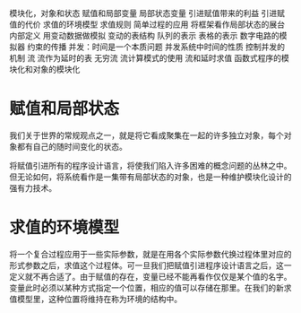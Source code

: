 模块化，对象和状态
  赋值和局部变量
    局部状态变量
    引进赋值带来的利益
    引进赋值的代价
  求值的环境模型
    求值规则
    简单过程的应用
    将框架看作局部状态的展台
    内部定义
  用变动数据做模拟
    变动的表结构
    队列的表示
    表格的表示
    数字电路的模拟器
    约束的传播
  并发：时间是一个本质问题
    并发系统中时间的性质
    控制并发的机制
  流
    流作为延时的表
    无穷流
    流计算模式的使用
    流和延时求值
    函数式程序的模块化和对象的模块化

# 赋值和局部状态
我们关于世界的常规观点之一，就是将它看成聚集在一起的许多独立对象，每个对象都有自己的随时间变化的状态。

将赋值引进所有的程序设计语言，将使我们陷入许多困难的概念问题的丛林之中。但无论如何，将系统看作是一集带有局部状态的对象，也是一种维护模块化设计的强有力技术。

# 求值的环境模型
将一个复合过程应用于一些实际参数，就是在用各个实际参数代换过程体里对应的形式参数之后，求值这个过程体。可一旦我们把赋值引进程序设计语言之后，这一定义就不再合适了。由于赋值的存在，变量已经不能再看作仅仅是某个值的名字。变量此时必须以某种方式指定一个位置，相应的值可以存储在那里。在我们的新求值模型里，这种位置将维持在称为环境的结构中。


